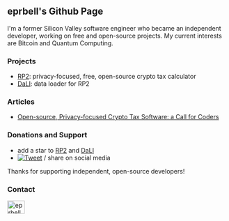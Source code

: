 ## eprbell's Github Page 

I'm a former Silicon Valley software engineer who became an independent developer, working on free and open-source projects. My current interests are Bitcoin and Quantum Computing.

### Projects
* [RP2](https://github.com/eprbell/rp2): privacy-focused, free, open-source crypto tax calculator
* [DaLI](https://github.com/eprbell/dali-rp2): data loader for RP2

### Articles
* [Open-source, Privacy-focused Crypto Tax Software: a Call for Coders](https://dev.to/eprbell/rp2-open-source-crypto-tax-software-f20)

### Donations and Support
<!--
* donate some crypto to help me continue my work on free, open-source, non-commercial projects:
  * Bitcoin: 34nw7bR4fL6BFLDJXcJP1ga4L6MWDzHAe5
  * Ether: 0xcF4bf47d39f9D22C4EcE03C71677c052915C66EB
-->
* add a star to [RP2](https://github.com/eprbell/rp2) and [DaLI](https://github.com/eprbell/dali-rp2)
* [![Tweet](https://img.shields.io/twitter/url/http/shields.io.svg?style=social)](https://twitter.com/intent/tweet?text=I%20use%20RP2,%20the%20privacy-focused,%20open%20source,%20free,%20non-commercial%20crypto%20tax%20calculator&url=https://github.com/eprbell/rp2/?anything) / share on social media 

Thanks for supporting independent, open-source developers!

### Contact
<a href="https://twitter.com/eprbell" target="blank"><img align="center" src="https://raw.githubusercontent.com/rahuldkjain/github-profile-readme-generator/master/src/images/icons/Social/twitter.svg" alt="eprbell" height="30" width="40" /></a>
